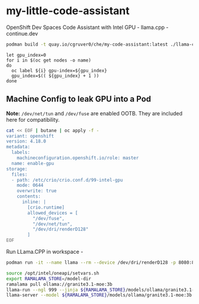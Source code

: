 # my-little-code-assistant
OpenShift Dev Spaces Code Assistant with Intel GPU - llama.cpp - continue.dev

```bash
podman build -t quay.io/cgruver0/che/my-code-assistant:latest ./llama-cpp-image
```

```
let gpu_index=0
for i in $(oc get nodes -o name)
do
  oc label ${i} gpu-index=${gpu_index}
  gpu_index=$(( ${gpu_index} + 1 ))
done
```

## Machine Config to leak GPU into a Pod

__Note:__ `/dev/net/tun` and `/dev/fuse` are enabled OOTB.  They are included here for compatibility.  

```bash
cat << EOF | butane | oc apply -f -
variant: openshift
version: 4.18.0
metadata:
  labels:
    machineconfiguration.openshift.io/role: master
  name: enable-gpu
storage:
  files:
  - path: /etc/crio/crio.conf.d/99-intel-gpu
    mode: 0644
    overwrite: true
    contents:
      inline: |
        [crio.runtime]
        allowed_devices = [
          "/dev/fuse",
          "/dev/net/tun",
          "/dev/dri/renderD128"
        ]
EOF
```


Run LLama.CPP in workspace -

```bash
podman run -it --name llama --rm --device /dev/dri/renderD128 -p 8080:8080 --entrypoint /bin/bash -v /projects/model-dir:/model-dir:Z quay.io/cgruver0/che/my-code-assistant:latest

source /opt/intel/oneapi/setvars.sh
export RAMALAMA_STORE=/model-dir
ramalama pull ollama://granite3.1-moe:3b
llama-run --ngl 999 --jinja ${RAMALAMA_STORE}/models/ollama/granite3.1-moe:3b hello
llama-server --model ${RAMALAMA_STORE}/models/ollama/granite3.1-moe:3b --host 0.0.0.0 --n-gpu-layers 999 --flash-attn --ctx-size 32768 --jinja
```
